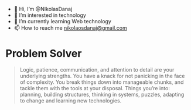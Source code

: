 - 👋 Hi, I’m @NIkolasDanaj
- 👀 I’m interested in technology
- 🌱 I’m currently learning Web technology
- 📫 How to reach me nikolaosdanaj@gmail.com

<!---
NIkolasDanaj/NIkolasDanaj is a ✨ special ✨ repository because its `README.md` (this file) appears on your GitHub profile.
You can click the Preview link to take a look at your changes.
--->
# Problem Solver 
> Logic, patience, communication, and attention to detail are your underlying strengths. You have a knack for not panicking in the face of complexity. You break things down into manageable chunks, and tackle them with the tools at your disposal. Things you’re into: planning, building structures, thinking in systems, puzzles, adapting to change and learning new technologies.

